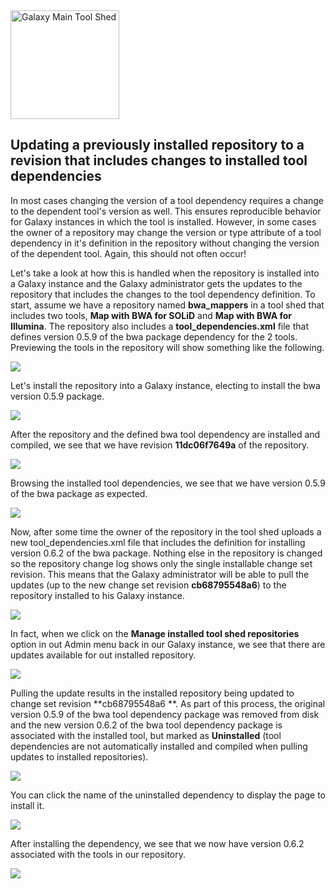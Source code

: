 <div class='center'> <a href='http://toolshed.g2.bx.psu.edu'><img src='/Images/Logos/ToolShed.jpg' alt='Galaxy Main Tool Shed' height="174" /></a> </div>

## Updating a previously installed repository to a revision that includes changes to installed tool dependencies

In most cases changing the version of a tool dependency requires a change to the dependent tool's version as well.  This ensures reproducible behavior for Galaxy instances in which the tool is installed.  However, in some cases the owner of a repository may change the version or type attribute of a tool dependency in it's definition in the repository without changing the version of the dependent tool.  Again, this should not often occur!

Let's take a look at how this is handled when the repository is installed into a Galaxy instance and the Galaxy administrator gets the updates to the repository that includes the changes to the tool dependency definition.  To start, assume we have a repository named **bwa_mappers** in a tool shed that includes two tools, **Map with BWA for SOLiD** and **Map with BWA for Illumina**.  The repository also includes a **tool_dependencies.xml** file that defines version 0.5.9 of the bwa package dependency for the 2 tools.  Previewing the tools in the repository will show something like the following.

![](/bwa_mappers_059.png)

Let's install the repository into a Galaxy instance, electing to install the bwa version 0.5.9 package.

![](/install_bwa_059.png)

After the repository and the defined bwa tool dependency are installed and compiled, we see that we have revision **11dc06f7649a** of the repository.

![](/bwa_059_installed.png)

Browsing the installed tool dependencies, we see that we have version 0.5.9 of the bwa package as expected.

![](/bwa_059_tool_dependencies.png)

Now, after some time the owner of the repository in the tool shed uploads a new tool_dependencies.xml file that includes the definition for installing version 0.6.2 of the bwa package.  Nothing else in the repository is changed so the repository change log shows only the single installable change set revision.  This means that the Galaxy administrator will be able to pull the updates (up to the new change set revision **cb68795548a6**) to the repository installed to his Galaxy instance.

![](/bwa_changelog.png)

In fact, when we click on the **Manage installed tool shed repositories** option in out Admin menu back in our Galaxy instance, we see that there are updates available for out installed repository.

![](/bwa_updates_available.png)

Pulling the update results in the installed repository being updated to change set revision **cb68795548a6 **.  As part of this process, the original version 0.5.9 of the bwa tool dependency package was removed from disk and the new version 0.6.2 of the bwa tool dependency package is associated with the installed tool, but marked as **Uninstalled** (tool dependencies are not automatically installed and compiled when pulling updates to installed repositories).

![](/bwa_updates_pulled.png)

You can click the name of the uninstalled dependency to display the page to install it.

![](/install_bwa_062.png)

After installing the dependency, we see that we now have version 0.6.2 associated with the tools in our repository.

![](/bwa_062_installed.png)
